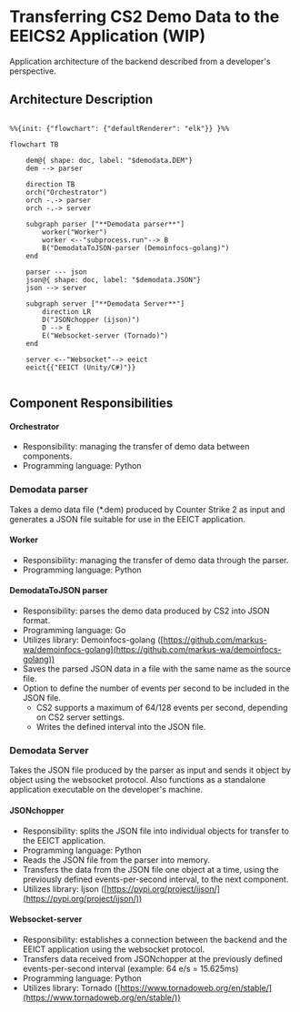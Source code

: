 # Transferring CS2 Demo Data to the EEICS2 Application (WIP)

Application architecture of the backend described from a developer's perspective.
## Architecture Description

```mermaid

%%{init: {"flowchart": {"defaultRenderer": "elk"}} }%%

flowchart TB

    dem@{ shape: doc, label: "$demodata.DEM"}
    dem --> parser

    direction TB
    orch("Orchestrator")
    orch -.-> parser
    orch -.-> server
    
    subgraph parser ["**Demodata parser**"]
        worker("Worker")
        worker <--"subprocess.run"--> B
        B("DemodataToJSON-parser (Demoinfocs-golang)")
    end

    parser --- json
    json@{ shape: doc, label: "$demodata.JSON"}
    json --> server

    subgraph server ["**Demodata Server**"]
        direction LR
        D("JSONchopper (ijson)") 
        D --> E
        E("Websocket-server (Tornado)")
    end
    
    server <--"Websocket"--> eeict
    eeict{{"EEICT (Unity/C#)"}}
    
```

## Component Responsibilities

#### Orchestrator

- Responsibility: managing the transfer of demo data between components.
- Programming language: Python

### Demodata parser

Takes a demo data file (*.dem) produced by Counter Strike 2 as input and generates a JSON file suitable for use in the EEICT application.

#### Worker

- Responsibility: managing the transfer of demo data through the parser.
- Programming language: Python

#### DemodataToJSON parser

- Responsibility: parses the demo data produced by CS2 into JSON format.
- Programming language: Go
- Utilizes library: Demoinfocs-golang ([https://github.com/markus-wa/demoinfocs-golang](https://github.com/markus-wa/demoinfocs-golang))
- Saves the parsed JSON data in a file with the same name as the source file.
- Option to define the number of events per second to be included in the JSON file.
    - CS2 supports a maximum of 64/128 events per second, depending on CS2 server settings.
    - Writes the defined interval into the JSON file.

### Demodata Server

Takes the JSON file produced by the parser as input and sends it object by object using the websocket protocol. Also functions as a standalone application executable on the developer's machine.

#### JSONchopper

- Responsibility: splits the JSON file into individual objects for transfer to the EEICT application.
- Programming language: Python
- Reads the JSON file from the parser into memory.
- Transfers the data from the JSON file one object at a time, using the previously defined events-per-second interval, to the next component.
- Utilizes library: Ijson ([https://pypi.org/project/ijson/](https://pypi.org/project/ijson/))

#### Websocket-server

- Responsibility: establishes a connection between the backend and the EEICT application using the websocket protocol.
- Transfers data received from JSONchopper at the previously defined events-per-second interval (example: 64 e/s = 15.625ms)
- Programming language: Python
- Utilizes library: Tornado ([https://www.tornadoweb.org/en/stable/](https://www.tornadoweb.org/en/stable/))